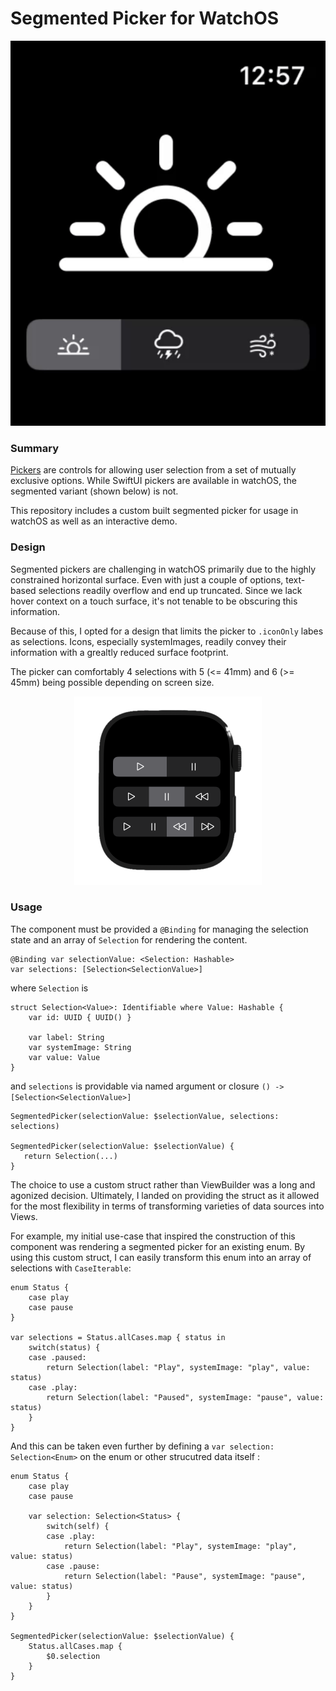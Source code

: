  # Segmented Picker for WatchOS

<p align="center">
 <Img src="https://github.com/caleb-mccreary/WatchOS-SegmentedPicker/blob/main/Assets/SegmentedPickerDemo.gif">
</p>

### Summary
[Pickers](https://developer.apple.com/documentation/swiftui/Assets/picker) are controls for allowing user selection from a set of mutually exclusive options. 
While SwiftUI pickers are available in watchOS, the segmented variant (shown below) is not.
 
This repository includes a custom built segmented picker for usage in watchOS as well as an interactive demo.

### Design
Segmented pickers are challenging in watchOS primarily due to the highly constrained horizontal surface. Even with just a couple of options, text-based selections
readily overflow and end up truncated. Since we lack hover context on a touch surface, it's not tenable to be obscuring this information.

Because of this, I opted for a design that limits the picker to `.iconOnly` labes as selections. Icons, especially systemImages, readily convey their information
with a grealtly reduced surface footprint. 

The picker can comfortably 4 selections with 5 (<= 41mm) and 6 (>= 45mm) being possible depending on screen size.
<p align="center">
  <img width="300" src="https://github.com/caleb-mccreary/WatchOS-SegmentedPicker/blob/main/Assets/SegmentedPickerPreview.png">
</p>

### Usage
The component must be provided a `@Binding` for managing the selection state and an array of `Selection` for rendering the content.
```
@Binding var selectionValue: <Selection: Hashable>
var selections: [Selection<SelectionValue>]
```

where `Selection` is 
```
struct Selection<Value>: Identifiable where Value: Hashable {
    var id: UUID { UUID() }
    
    var label: String
    var systemImage: String
    var value: Value
}
```

and `selections` is providable via named argument or closure `() -> [Selection<SelectionValue>]`
```
SegmentedPicker(selectionValue: $selectionValue, selections: selections)

SegmentedPicker(selectionValue: $selectionValue) {
   return Selection(...)
}
```

The choice to use a custom struct rather than ViewBuilder was a long and agonized decision. Ultimately, I landed on providing the struct
as it allowed for the most flexibility in terms of transforming varieties of data sources into Views.

For example, my initial use-case that inspired the construction of this component was rendering a segmented picker for an existing enum.
By using this custom struct, I can easily transform this enum into an array of selections with `CaseIterable`:
```
enum Status {
    case play
    case pause
}

var selections = Status.allCases.map { status in
    switch(status) {
    case .paused:
        return Selection(label: "Play", systemImage: "play", value: status)
    case .play:
        return Selection(label: "Paused", systemImage: "pause", value: status)
    }
}
```

And this can be taken even further by defining a `var selection: Selection<Enum>` on the enum or other strucutred data itself :
```
enum Status {
    case play
    case pause

    var selection: Selection<Status> {
        switch(self) {
        case .play:
            return Selection(label: "Play", systemImage: "play", value: status)
        case .pause:
            return Selection(label: "Pause", systemImage: "pause", value: status)
        }
    }
}

SegmentedPicker(selectionValue: $selectionValue) {
    Status.allCases.map {
        $0.selection
    }
}
```
